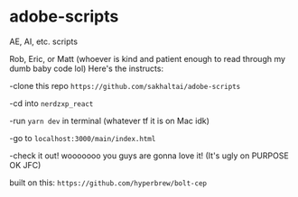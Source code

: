 # adobe-scripts
AE, AI, etc. scripts

Rob, Eric, or Matt (whoever is kind and patient enough to read through my dumb baby code lol)
Here's the instructs:

-clone this repo ```https://github.com/sakhaltai/adobe-scripts```

-cd into ```nerdzxp_react```

-run ```yarn dev``` in terminal (whatever tf it is on Mac idk)

-go to ```localhost:3000/main/index.html```

-check it out! wooooooo you guys are gonna love it! (It's ugly on PURPOSE OK JFC)

built on this: ```https://github.com/hyperbrew/bolt-cep```
